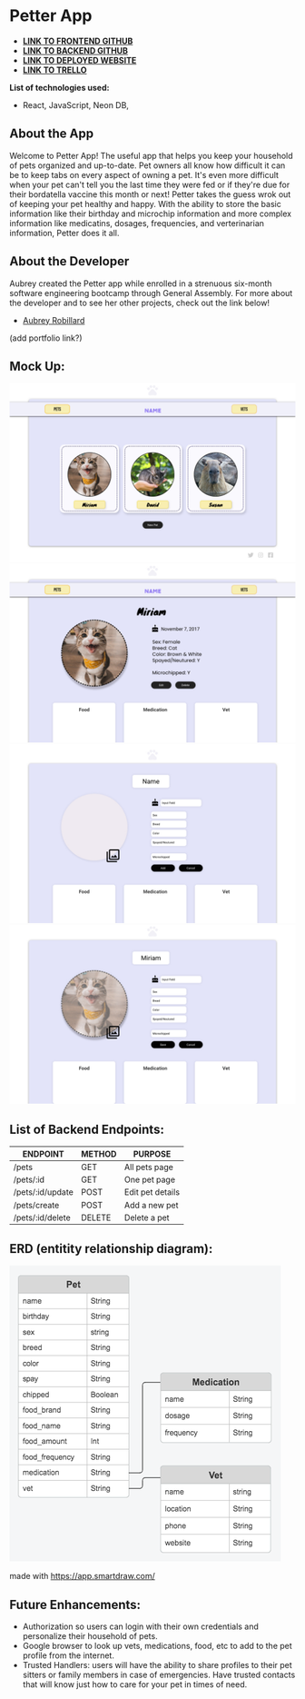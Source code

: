 # Petter App

- [**LINK TO FRONTEND GITHUB**](https://github.com/aubreyrobillard/unit4project-frontend)
- [**LINK TO BACKEND GITHUB**](https://github.com/aubreyrobillard/unit4project-backend)
- [**LINK TO DEPLOYED WEBSITE**]()
- [**LINK TO TRELLO**]()


**List of technologies used:**
- React, JavaScript, Neon DB,

## About the App

Welcome to Petter App! The useful app that helps you keep your household of pets organized and up-to-date. Pet owners all know how difficult it can be to keep tabs on every aspect of owning a pet. It's even more difficult when your pet can't tell you the last time they were fed or if they're due for their bordatella vaccine this month or next! Petter takes the guess wrok out of keeping your pet healthy and happy. With the ability to store the basic information like their birthday and microchip information and more complex information like medicatins, dosages, frequencies, and verterinarian information, Petter does it all. 


## About the Developer

Aubrey created the Petter app while enrolled in a strenuous six-month software engineering bootcamp through General Assembly. For more about the developer and to see her other projects, check out the link below!

- [Aubrey Robillard](https://www.linkedin.com/in/aubreyrobillard/)

(add portfolio link?)


## Mock Up:

![index](/images/Index.jpeg)
![show](/images/Show.jpeg)
![create](/images/Create.jpeg)
![update](/images/Edit.jpeg)


## List of Backend Endpoints:

| ENDPOINT          | METHOD | PURPOSE          |
| ------------------| ------ | -----------------|
| /pets             | GET    | All pets page    |
| /pets/:id         | GET    | One pet page     |
| /pets/:id/update    | POST   | Edit pet details |
| /pets/create      | POST   | Add a new pet    |
| /pets/:id/delete  | DELETE | Delete a pet     |


## ERD (entitity relationship diagram):

![ERD](/images/unit4_erd.png)

made with https://app.smartdraw.com/


## Future Enhancements:

- Authorization so users can login with their own credentials and personalize their household of pets.
- Google browser to look up vets, medications, food, etc to add to the pet profile from the internet.
- Trusted Handlers: users will have the ability to share profiles to their pet sitters or family members in case of emergencies. Have trusted contacts that will know just how to care for your pet in times of need. 
